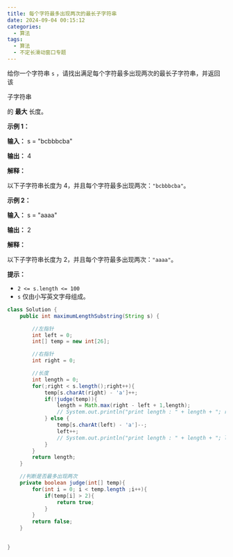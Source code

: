 ```yaml
---
title: 每个字符最多出现两次的最长子字符串
date: 2024-09-04 00:15:12
categories:
  - 算法
tags:
  - 算法
  - 不定长滑动窗口专题
---
```


给你一个字符串 `s` ，请找出满足每个字符最多出现两次的最长子字符串，并返回该

子字符串

的 **最大** 长度。



 

**示例 1：**

**输入：** s = "bcbbbcba"

**输出：** 4

**解释：**

以下子字符串长度为 4，并且每个字符最多出现两次：`"bcbbbcba"`。

**示例 2：**

**输入：** s = "aaaa"

**输出：** 2

**解释：**

以下子字符串长度为 2，并且每个字符最多出现两次：`"aaaa"`。

 

**提示：**

- `2 <= s.length <= 100`
- `s` 仅由小写英文字母组成。

```java
class Solution {
    public int maximumLengthSubstring(String s) {

        //左指针
        int left = 0;
        int[] temp = new int[26];

        //右指针
        int right = 0;

        //长度
        int length = 0;
        for(;right < s.length();right++){
            temp[s.charAt(right) - 'a']++;
            if(!judge(temp)){
                length = Math.max(right - left + 1,length);
                // System.out.println("print length : " + length + "; right = "+ right + "; left = "+ left);
            } else {
                temp[s.charAt(left) - 'a']--;
                left++;
                // System.out.println("print length : " + length + "; left = "+ left + "; right = "+ right);
            }
        }
        return length;
    }

    //判断是否最多出现两次
    private boolean judge(int[] temp){
        for(int i = 0; i < temp.length ;i++){
            if(temp[i] > 2){
                return true;
            }
        }
        return false;
    }

        
}
```

